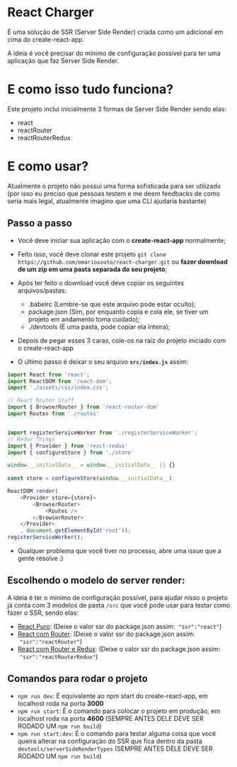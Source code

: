 # React Charger
É uma solução de SSR (Server Side Render) criada como um adicional em cima do create-react-app.

A ideia é você precisar do mínimo de configuração possível para ter uma aplicação que faz Server Side Render.

# E como isso tudo funciona?
Este projeto inclui inicialmente 3 formas de Server Side Render sendo elas:

- react
- reactRouter
- reactRouterRedux

# E como usar?
Atualmente o projeto não possui uma forma sofisticada para ser utilizado (por isso eu preciso que pessoas testem e me deem feedbacks de como seria mais legal, atualmente imagino que uma CLI ajudaria bastante)

## Passo a passo
- Você deve iniciar sua aplicação com o **create-react-app** normalmente;
- Feito isso, você deve clonar este projeto `git clone https://github.com/omariosouto/react-charger.git` ou **fazer download de um zip em uma pasta separada do seu projeto**;
- Após ter feito o download você deve copiar os seguintes arquivos/pastas:
  * .babelrc (Lembre-se que este arquivo pode estar oculto);
  * package.json (Sim, por enquanto copia e cola ele, se tiver um projeto em andamento toma cuidado);
  * ./devtools (É uma pasta, pode copiar ela inteira);

- Depois de pegar esses 3 caras, cole-os na raíz do projeto iniciado com o create-react-app
- O último passo é deixar o seu arquivo **`src/index.js`** assim:
```js
import React from 'react';
import ReactDOM from 'react-dom';
import './assets/css/index.css';

// React Router Stuff
import { BrowserRouter } from 'react-router-dom'
import Routes from './routes'


import registerServiceWorker from './registerServiceWorker';
// Redux Things
import { Provider } from 'react-redux'
import { configureStore } from './store'

window.__initialData__ = window.__initialData__ || {}
 
const store = configureStore(window.__initialData__)

ReactDOM.render(
    <Provider store={store}>
        <BrowserRouter>
            <Routes />
        </BrowserRouter>
    </Provider>
    , document.getElementById('root'));
registerServiceWorker();
```
- Qualquer problema que você tiver no processo, abre uma issue que a gente resolve :) 


## Escolhendo o modelo de server render:
A ideia é ter o minimo de configuração possível, para ajudar nisso o projeto já conta com 3 modelos de pasta `/src` que você pode usar para testar como fazer o SSR, sendo elas:

- [React Puro](https://github.com/omariosouto/react-charger/tree/master/src_react): (Deixe o valor ssr do package.json assim:  `"ssr":"react"`)
- [React com Router](https://github.com/omariosouto/react-charger/tree/master/src_reactRouter): (Deixe o valor ssr do package.json assim:  `"ssr":"reactRouter"`)
- [React com Router e Redux](https://github.com/omariosouto/react-charger/tree/master/src): (Deixe o valor ssr do package.json assim:  `"ssr":"reactRouterRedux"`)


## Comandos para rodar o projeto

- `npm run dev`: É equivalente ao npm start do create-react-app, em localhost roda na porta **3000**
- `npm run start`: É o comando para colocar o projeto em produção, em localhost roda na porta **4600** (SEMPRE ANTES DELE DEVE SER RODADO UM `npm run build`)
- `npm run start:dev`: É o comando para testar alguma coisa que você queira alterar na configuração do SSR que fica dentro da pasta `devtools/serverSideRenderTypes` (SEMPRE ANTES DELE DEVE SER RODADO UM `npm run build`)




